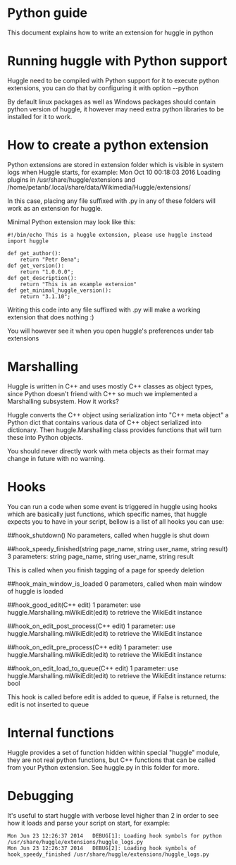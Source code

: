 Python guide
=============

This document explains how to write an extension for huggle in python

Running huggle with Python support
===================================

Huggle need to be compiled with Python support for it to execute python extensions, you can do that by configuring
it with option --python

By default linux packages as well as Windows packages should contain python version of huggle, it however may
need extra python libraries to be installed for it to work.

How to create a python extension
================================

Python extensions are stored in extension folder which is visible in system logs when Huggle starts, for example:
Mon Oct 10 00:18:03 2016   Loading plugins in /usr/share/huggle/extensions and /home/petanb/.local/share/data/Wikimedia/Huggle/extensions/

In this case, placing any file suffixed with .py in any of these folders will work as an extension for huggle.

Minimal Python extension may look like this:

```
#!/bin/echo This is a huggle extension, please use huggle instead
import huggle

def get_author():
    return "Petr Bena";
def get_version():
    return "1.0.0.0";
def get_description():
    return "This is an example extension"
def get_minimal_huggle_version():
    return "3.1.10";
```

Writing this code into any file suffixed with .py will make a working extension that does nothing :)

You will however see it when you open huggle's preferences under tab extensions

Marshalling
============

Huggle is written in C++ and uses mostly C++ classes as object types, since Python doesn't friend with C++ so much
we implemented a Marshalling subsystem. How it works?

Huggle converts the C++ object using serialization into "C++ meta object" a Python dict that contains various data
of C++ object serialized into dictionary. Then huggle.Marshalling class provides functions that will turn these
into Python objects.

You should never directly work with meta objects as their format may change in future with no warning.

Hooks
======

You can run a code when some event is triggered in huggle using hooks which are 
basically just functions, which specific names, that huggle expects you to have
in your script, bellow is a list of all hooks you can use:

##hook_shutdown()
No parameters, called when huggle is shut down

##hook_speedy_finished(string page_name, string user_name, string result)
3 parameters: string page_name, string user_name, string result

This is called when you finish tagging of a page for speedy deletion

##hook_main_window_is_loaded
0 parameters, called when main window of huggle is loaded

##hook_good_edit(C++ edit)
1 parameter: use huggle.Marshalling.mWikiEdit(edit) to retrieve the WikiEdit instance

##hook_on_edit_post_process(C++ edit)
1 parameter: use huggle.Marshalling.mWikiEdit(edit) to retrieve the WikiEdit instance

##hook_on_edit_pre_process(C++ edit)
1 parameter: use huggle.Marshalling.mWikiEdit(edit) to retrieve the WikiEdit instance

##hook_on_edit_load_to_queue(C++ edit)
1 parameter: use huggle.Marshalling.mWikiEdit(edit) to retrieve the WikiEdit instance
returns: bool

This hook is called before edit is added to queue, if False is returned, the edit is not inserted to queue

Internal functions
===================

Huggle provides a set of function hidden within special "huggle" module, they are not real python functions,
but C++ functions that can be called from your Python extension. See huggle.py in this folder for more.


Debugging
===========

It's useful to start huggle with verbose level higher than 2 in order to see 
how it loads and parse your script on start, for example:
```
Mon Jun 23 12:26:37 2014   DEBUG[1]: Loading hook symbols for python 
/usr/share/huggle/extensions/huggle_logs.py
Mon Jun 23 12:26:37 2014   DEBUG[2]: Loading hook symbols of 
hook_speedy_finished /usr/share/huggle/extensions/huggle_logs.py
```


